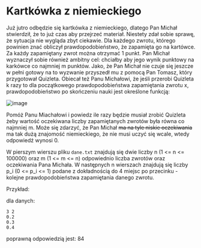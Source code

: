 # Kartkówka z niemieckiego

Już jutro odbędzie się kartkówka z niemieckiego, dlatego Pan Michał stwierdził,
że to już czas aby przejrzeć materiał. Niestety zdał sobie sprawę, że sytuacja nie wygląda
zbyt ciekawie. Dla każdego zwrotu, którego powinien znać obliczył prawdopodobieństwo, że zapamięta go
na kartówce. Za każdy zapamiętany zwrot można otrzymać 1 punkt. Pan Michał wyznaczył sobie również
ambitny cel: chciałby aby jego wynik punktowy na karkówce co najmniej m punktów. Jako, że Pan Michał
nie czuje się jeszcze w pełni gotowy na to wyzwanie przyszedł mu z pomocą Pan Tomasz, który przygotował
Quizleta. Obiecał też Panu Michałowi, że jeśli przerobi Quizleta k razy to dla początkowego prawdopodobieństwa
zapamiętania zwrotu x, prawdopodobieństwo po skończeniu nauki jest określone funkcją:

![image](https://github.com/user-attachments/assets/bebd19c6-8988-4025-9bae-f24415ba922f)

Pomóż Panu Miachałowi i powiedz ile razy będzie musiał zrobić Quizleta żeby wartość oczekiwana liczby zapamiętanych
zwrotów była równa co najmniej m. Może się zdarzyć, że Pan Michał ~~ma na tyle niskie oczekiwania~~ ma tak dużą znajomość
niemieckiego, że nie musi uczyć się wcale, wtedy odpowiedź wynosi 0.

W pierszym wierszu pliku `dane.txt` znajdują się dwie liczby n (1 <= n <= 100000) oraz m (1 <= m <= n) odpowiednio liczba zwrotów
oraz oczekiwania Pana Michała. W następnych n wierszach znajdują się liczby p_i (0 <= p_i <= 1) podane z dokładnością do 4 miejsc po przecinku - kolejne prawdopodobieństwa zapamiętania danego zwrotu.

Przykład:

dla danych:
```
3 2
0.2
0.3
0.4
```

poprawną odpowiedzią jest:
84